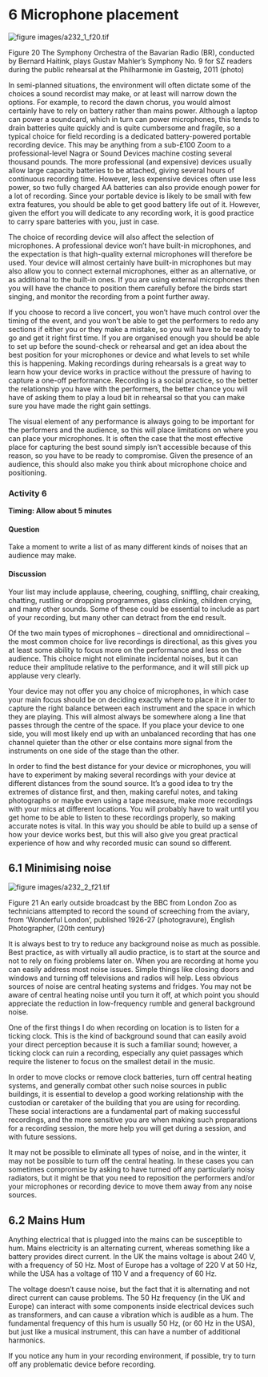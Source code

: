 # 6 Microphone placement



![figure images/a232_1_f20.tif](images/a232_1_f20.tif)


Figure 20 The Symphony Orchestra of the Bavarian Radio (BR), conducted by Bernard Haitink, plays Gustav Mahler’s Symphony No. 9 for SZ readers during the public rehearsal at the Philharmonie im Gasteig, 2011 (photo) 


In semi-planned situations, the environment will often dictate some of the choices a sound recordist may make, or at least will narrow down the options. For example, to record the dawn chorus, you would almost certainly have to rely on battery rather than mains power. Although a laptop can power a soundcard, which in turn can power microphones, this tends to drain batteries quite quickly and is quite cumbersome and fragile, so a typical choice for field recording is a dedicated battery-powered portable recording device. This may be anything from a sub-£100 Zoom to a professional-level Nagra or Sound Devices machine costing several thousand pounds. The more professional (and expensive) devices usually allow large capacity batteries to be attached, giving several hours of continuous recording time. However, less expensive devices often use less power, so two fully charged AA batteries can also provide enough power for a lot of recording. Since your portable device is likely to be small with few extra features, you should be able to get good battery life out of it. However, given the effort you will dedicate to any recording work, it is good practice to carry spare batteries with you, just in case.

The choice of recording device will also affect the selection of microphones. A professional device won’t have built-in microphones, and the expectation is that high-quality external microphones will therefore be used. Your device will almost certainly have built-in microphones but may also allow you to connect external microphones, either as an alternative, or as additional to the built-in ones. If you are using external microphones then you will have the chance to position them carefully before the birds start singing, and monitor the recording from a point further away.

If you choose to record a live concert, you won’t have much control over the timing of the event, and you won’t be able to get the performers to redo any sections if either you or they make a mistake, so you will have to be ready to go and get it right first time. If you are organised enough you should be able to set up before the sound-check or rehearsal and get an idea about the best position for your microphones or device and what levels to set while this is happening. Making recordings during rehearsals is a great way to learn how your device works in practice without the pressure of having to capture a one-off performance. Recording is a social practice, so the better the relationship you have with the performers, the better chance you will have of asking them to play a loud bit in rehearsal so that you can make sure you have made the right gain settings. 

The visual element of any performance is always going to be important for the performers and the audience, so this will place limitations on where you can place your microphones. It is often the case that the most effective place for capturing the best sound simply isn’t accessible because of this reason, so you have to be ready to compromise. Given the presence of an audience, this should also make you think about microphone choice and positioning.


### Activity 6 
__Timing: Allow about 5 minutes__


#### Question

Take a moment to write a list of as many different kinds of noises that an audience may make.


#### Discussion

Your list may include applause, cheering, coughing, sniffling, chair creaking, chatting, rustling or dropping programmes, glass clinking, children crying, and many other sounds. Some of these could be essential to include as part of your recording, but many other can detract from the end result.



Of the two main types of microphones – directional and omnidirectional – the most common choice for live recordings is directional, as this gives you at least some ability to focus more on the performance and less on the audience. This choice might not eliminate incidental noises, but it can reduce their amplitude relative to the performance, and it will still pick up applause very clearly.

Your device may not offer you any choice of microphones, in which case your main focus should be on deciding exactly where to place it in order to capture the right balance between each instrument and the space in which they are playing. This will almost always be somewhere along a line that passes through the centre of the space. If you place your device to one side, you will most likely end up with an unbalanced recording that has one channel quieter than the other or else contains more signal from the instruments on one side of the stage than the other.

In order to find the best distance for your device or microphones, you will have to experiment by making several recordings with your device at different distances from the sound source. It’s a good idea to try the extremes of distance first, and then, making careful notes, and taking photographs or maybe even using a tape measure, make more recordings with your mics at different locations. You will probably have to wait until you get home to be able to listen to these recordings properly, so making accurate notes is vital. In this way you should be able to build up a sense of how your device works best, but this will also give you great practical experience of how and why recorded music can sound so different.


## 6.1 Minimising noise



![figure images/a232_2_f21.tif](images/a232_2_f21.tif)


Figure 21 An early outside broadcast by the BBC from London Zoo as technicians attempted to record the sound of screeching from the aviary, from ‘Wonderful London’, published 1926-27 (photogravure), English Photographer, (20th century) 


It is always best to try to reduce any background noise as much as possible. Best practice, as with virtually all audio practice, is to start at the source and not to rely on fixing problems later on. When you are recording at home you can easily address most noise issues. Simple things like closing doors and windows and turning off televisions and radios will help. Less obvious sources of noise are central heating systems and fridges. You may not be aware of central heating noise until you turn it off, at which point you should appreciate the reduction in low-frequency rumble and general background noise.

One of the first things I do when recording on location is to listen for a ticking clock. This is the kind of background sound that can easily avoid your direct perception because it is such a familiar sound; however, a ticking clock can ruin a recording, especially any quiet passages which require the listener to focus on the smallest detail in the music. 

In order to move clocks or remove clock batteries, turn off central heating systems, and generally combat other such noise sources in public buildings, it is essential to develop a good working relationship with the custodian or caretaker of the building that you are using for recording. These social interactions are a fundamental part of making successful recordings, and the more sensitive you are when making such preparations for a recording session, the more help you will get during a session, and with future sessions.

It may not be possible to eliminate all types of noise, and in the winter, it may not be possible to turn off the central heating. In these cases you can sometimes compromise by asking to have turned off any particularly noisy radiators, but it might be that you need to reposition the performers and/or your microphones or recording device to move them away from any noise sources.


## 6.2 Mains Hum


Anything electrical that is plugged into the mains can be susceptible to hum. Mains electricity is an alternating current, whereas something like a battery provides direct current. In the UK the mains voltage is about 240 V, with a frequency of 50 Hz. Most of Europe has a voltage of 220 V at 50 Hz, while the USA has a voltage of 110 V and a frequency of 60 Hz.

The voltage doesn’t cause noise, but the fact that it is alternating and not direct current can cause problems. The 50 Hz frequency (in the UK and Europe) can interact with some components inside electrical devices such as transformers, and can cause a vibration which is audible as a hum. The fundamental frequency of this hum is usually 50 Hz, (or 60 Hz in the USA), but just like a musical instrument, this can have a number of additional harmonics.

If you notice any hum in your recording environment, if possible, try to turn off any problematic device before recording.

